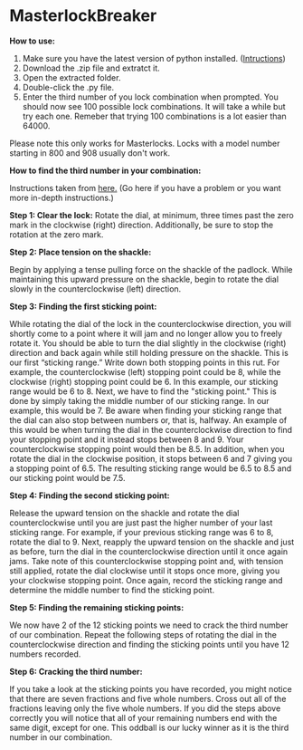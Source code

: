 # MasterlockBreaker

**How to use:**

1. Make sure you have the latest version of python installed. ([Intructions](https://realpython.com/installing-python/))
2. Download the .zip file and extratct it.
3. Open the extracted folder.
4. Double-click the .py file.
5. Enter the third number of you lock combination when prompted.
You should now see 100 possible lock combinations. It will take a while but try each one. Remeber that trying 100 combinations is a lot easier than 64000.

Please note this only works for Masterlocks. Locks with a model number starting in 800 and 908 usually don't work.

**How to find the third number in your combination:**

Instructions taken from [here.](https://www.art-of-lockpicking.com/how-to-crack-a-master-lock-combo/)
(Go here if you have a problem or you want more in-depth instructions.)

**Step 1: Clear the lock:**
  Rotate the dial, at minimum, three times past the zero mark in the clockwise (right) direction. Additionally, be sure to stop the rotation at the zero mark.

**Step 2: Place tension on the shackle:**
  
  Begin by applying a tense pulling force on the shackle of the padlock. While maintaining this upward pressure on the shackle, begin to rotate the dial slowly in the counterclockwise (left) direction.

**Step 3: Finding the first sticking point:** 
  
  While rotating the dial of the lock in the counterclockwise direction, you will shortly come to a point where it will jam and no longer allow you to freely rotate it. You should be able to turn the dial slightly in the clockwise (right) direction and back again while still holding pressure on the shackle. This is our first “sticking range.” Write down both stopping points in this rut. For example, the counterclockwise (left) stopping point could be 8, while the clockwise (right) stopping point could be 6. In this example, our sticking range would be 6 to 8. Next, we have to find the "sticking point." This is done by simply taking the middle number of our sticking range. In our example, this would be 7. Be aware when finding your sticking range that the dial can also stop between numbers or, that is, halfway. An example of this would be when turning the dial in the counterclockwise direction to find your stopping point and it instead stops between 8 and 9. Your counterclockwise stopping point would then be 8.5. In addition, when you rotate the dial in the clockwise position, it stops between 6 and 7 giving you a stopping point of 6.5. The resulting sticking range would be 6.5 to 8.5 and our sticking point would be 7.5.

**Step 4: Finding the second sticking point:** 
  
  Release the upward tension on the shackle and rotate the dial counterclockwise until you are just past the higher number of your last sticking range. For example, if your previous sticking range was 6 to 8, rotate the dial to 9. Next, reapply the upward tension on the shackle and just as before, turn the dial in the counterclockwise direction until it once again jams. Take note of this counterclockwise stopping point and, with tension still applied, rotate the dial clockwise until it stops once more, giving you your clockwise stopping point. Once again, record the sticking range and determine the middle number to find the sticking point.
  
**Step 5: Finding the remaining sticking points:**
  
  We now have 2 of the 12 sticking points we need to crack the third number of our combination. Repeat the following steps of rotating the dial in the counterclockwise direction and finding the sticking points until you have 12 numbers recorded.
  
**Step 6: Cracking the third number:** 
  
  If you take a look at the sticking points you have recorded, you might notice that there are seven fractions and five whole numbers. Cross out all of the fractions leaving only the five whole numbers. If you did the steps above correctly you will notice that all of your remaining numbers end with the same digit, except for one. This oddball is our lucky winner as it is the third number in our combination.

